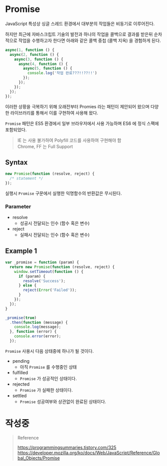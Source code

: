 # Promise

JavaScript 특성상 싱글 스레드 환경에서 대부분의 작업들은 비동기로 이루어진다.

하지만 최근에 자바스크립트 기술의 발전과 하나의 작업을 콜백으로 결과를 받은뒤 순차적으로 작업을 수행하고자 한다면 아래와 같은 콜백 중첩 (콜백 지옥) 을 경험하게 된다.

```javascript
async(1, function () {
  async(2, function () {
    async(3, function () {
      async(4, function () {
        async(5, function () {
          console.log('작업 완료???!!??!!')
        });
      });
    });
  });
});
```

이러한 상황을 극복하기 위해 오래전부터 Promies 라는 패턴이 제안되어 왔으며 다양한 라이브러리를 통해서 이를 구현하여 사용해 왔다.

`Promise` 패턴은 ES5 환경에서 일부 브라우저에서 사용 가능하며 ES6 에 정식 스팩에 포함되었다. 

> IE 는 사용 불가하여 Polyfill 코드를 사용하여 구현해야 함  
> Chrome, FF 는 Full Support

## Syntax

```javascript
new Promise(function (resolve, reject) {
  /* statement */
});
```

실행시 `Promise` 구문에서 실행한 익명함수의 반환값은 무시된다.

### Parameter

* resolve
  * 성공시 전달되는 인수 (함수 혹은 변수)
* reject
  * 실패시 전달되는 인수 (함수 혹은 변수)

## Example 1 

```javascript
var _promise = function (param) {
  return new Promise(function (resolve, reject) {
    window.setTimeout(function () {
      if (param) {
        resolve('Success');
      } else {
        reject(Error('Failed'));
      }
    });
  });
}

_promise(true)
  .then(function (message) {
    console.log(message);
  }, function (error) {
    console.error(error);
  });
```

`Promise` 사용시 다음 상태중에 하나가 될 것이다.

* pending
  * 아직 `Promise` 를 수행중인 상태 
* fulfilled
  * `Promise` 가 성공적인 상태이다.
* rejected
  * `Promise` 가 실패한 상태이다.
* settled
  * `Promise` 성공여부와 상관없이 완료된 상태이다.

# 작성중

> Reference
> 
> <https://programmingsummaries.tistory.com/325>
> <https://developer.mozilla.org/ko/docs/Web/JavaScript/Reference/Global_Objects/Promise>